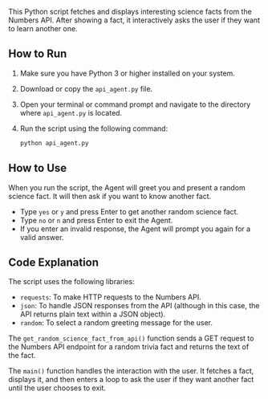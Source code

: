 This Python script fetches and displays interesting science facts from the Numbers API. After showing a fact, it interactively asks the user if they want to learn another one.

## How to Run

1.  Make sure you have Python 3 or higher installed on your system.
2.  Download or copy the `api_agent.py` file.
3.  Open your terminal or command prompt and navigate to the directory where `api_agent.py` is located.
4.  Run the script using the following command:

    ```bash
    python api_agent.py
    ```

## How to Use

When you run the script, the Agent will greet you and present a random science fact. It will then ask if you want to know another fact.

* Type `yes` or `y` and press Enter to get another random science fact.
* Type `no` or `n` and press Enter to exit the Agent.
* If you enter an invalid response, the Agent will prompt you again for a valid answer.

## Code Explanation

The script uses the following libraries:

* `requests`: To make HTTP requests to the Numbers API.
* `json`: To handle JSON responses from the API (although in this case, the API returns plain text within a JSON object).
* `random`: To select a random greeting message for the user.

The `get_random_science_fact_from_api()` function sends a GET request to the Numbers API endpoint for a random trivia fact and returns the text of the fact.

The `main()` function handles the interaction with the user. It fetches a fact, displays it, and then enters a loop to ask the user if they want another fact until the user chooses to exit.
